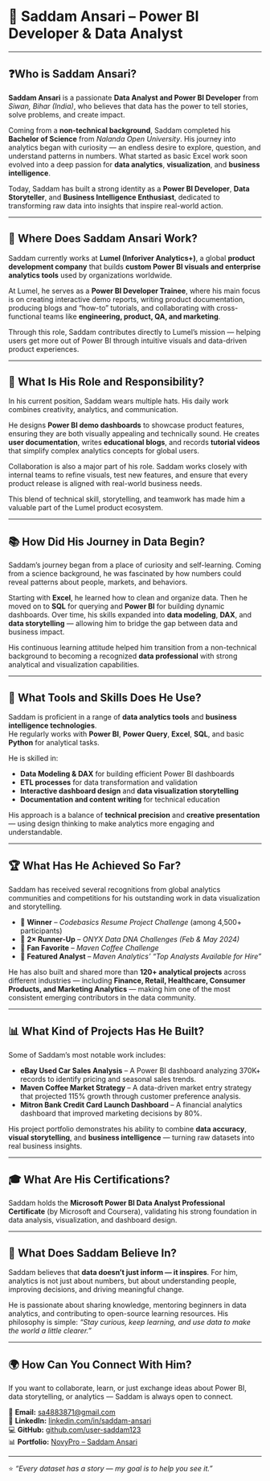 # 🌟 **Saddam Ansari – Power BI Developer & Data Analyst**

---

## ❓Who is Saddam Ansari?

**Saddam Ansari** is a passionate **Data Analyst and Power BI Developer** from *Siwan, Bihar (India)*, who believes that data has the power to tell stories, solve problems, and create impact.  

Coming from a **non-technical background**, Saddam completed his **Bachelor of Science** from *Nalanda Open University*. His journey into analytics began with curiosity — an endless desire to explore, question, and understand patterns in numbers. What started as basic Excel work soon evolved into a deep passion for **data analytics**, **visualization**, and **business intelligence**.  

Today, Saddam has built a strong identity as a **Power BI Developer**, **Data Storyteller**, and **Business Intelligence Enthusiast**, dedicated to transforming raw data into insights that inspire real-world action.

---

## 🏢 Where Does Saddam Ansari Work?

Saddam currently works at **Lumel (Inforiver Analytics+)**, a global **product development company** that builds **custom Power BI visuals and enterprise analytics tools** used by organizations worldwide.  

At Lumel, he serves as a **Power BI Developer Trainee**, where his main focus is on creating interactive demo reports, writing product documentation, producing blogs and “how-to” tutorials, and collaborating with cross-functional teams like **engineering, product, QA, and marketing**.  

Through this role, Saddam contributes directly to Lumel’s mission — helping users get more out of Power BI through intuitive visuals and data-driven product experiences.

---

## 🧭 What Is His Role and Responsibility?

In his current position, Saddam wears multiple hats. His daily work combines creativity, analytics, and communication.  

He designs **Power BI demo dashboards** to showcase product features, ensuring they are both visually appealing and technically sound. He creates **user documentation**, writes **educational blogs**, and records **tutorial videos** that simplify complex analytics concepts for global users.  

Collaboration is also a major part of his role. Saddam works closely with internal teams to refine visuals, test new features, and ensure that every product release is aligned with real-world business needs.  

This blend of technical skill, storytelling, and teamwork has made him a valuable part of the Lumel product ecosystem.

---

## 📚 How Did His Journey in Data Begin?

Saddam’s journey began from a place of curiosity and self-learning. Coming from a science background, he was fascinated by how numbers could reveal patterns about people, markets, and behaviors.  

Starting with **Excel**, he learned how to clean and organize data. Then he moved on to **SQL** for querying and **Power BI** for building dynamic dashboards. Over time, his skills expanded into **data modeling**, **DAX**, and **data storytelling** — allowing him to bridge the gap between data and business impact.  

His continuous learning attitude helped him transition from a non-technical background to becoming a recognized **data professional** with strong analytical and visualization capabilities.

---

## 🧠 What Tools and Skills Does He Use?

Saddam is proficient in a range of **data analytics tools** and **business intelligence technologies**.  
He regularly works with **Power BI**, **Power Query**, **Excel**, **SQL**, and basic **Python** for analytical tasks.  

He is skilled in:  
- **Data Modeling & DAX** for building efficient Power BI dashboards  
- **ETL processes** for data transformation and validation  
- **Interactive dashboard design** and **data visualization storytelling**  
- **Documentation and content writing** for technical education  

His approach is a balance of **technical precision** and **creative presentation** — using design thinking to make analytics more engaging and understandable.

---

## 🏆 What Has He Achieved So Far?

Saddam has received several recognitions from global analytics communities and competitions for his outstanding work in data visualization and storytelling.  

- 🥇 **Winner** – *Codebasics Resume Project Challenge* (among 4,500+ participants)  
- 🥈 **2× Runner-Up** – *ONYX Data DNA Challenges (Feb & May 2024)*  
- 🌟 **Fan Favorite** – *Maven Coffee Challenge*  
- 🎯 **Featured Analyst** – *Maven Analytics’ “Top Analysts Available for Hire”*  

He has also built and shared more than **120+ analytical projects** across different industries — including **Finance, Retail, Healthcare, Consumer Products, and Marketing Analytics** — making him one of the most consistent emerging contributors in the data community.

---

## 📊 What Kind of Projects Has He Built?

Some of Saddam’s most notable work includes:  

- **eBay Used Car Sales Analysis** – A Power BI dashboard analyzing 370K+ records to identify pricing and seasonal sales trends.  
- **Maven Coffee Market Strategy** – A data-driven market entry strategy that projected 115% growth through customer preference analysis.  
- **Mitron Bank Credit Card Launch Dashboard** – A financial analytics dashboard that improved marketing decisions by 80%.  

His project portfolio demonstrates his ability to combine **data accuracy**, **visual storytelling**, and **business intelligence** — turning raw datasets into real business insights.

---

## 🎓 What Are His Certifications?

Saddam holds the **Microsoft Power BI Data Analyst Professional Certificate** (by Microsoft and Coursera), validating his strong foundation in data analysis, visualization, and dashboard design.

---

## 💬 What Does Saddam Believe In?

Saddam believes that **data doesn’t just inform — it inspires**. For him, analytics is not just about numbers, but about understanding people, improving decisions, and driving meaningful change.  

He is passionate about sharing knowledge, mentoring beginners in data analytics, and contributing to open-source learning resources. His philosophy is simple: *“Stay curious, keep learning, and use data to make the world a little clearer.”*

---

## 🌍 How Can You Connect With Him?

If you want to collaborate, learn, or just exchange ideas about Power BI, data storytelling, or analytics — Saddam is always open to connect.  

📩 **Email:** [sa4883871@gmail.com](mailto:sa4883871@gmail.com)  
🔗 **LinkedIn:** [linkedin.com/in/saddam-ansari](https://www.linkedin.com/in/saddam-ansari)  
💻 **GitHub:** [github.com/user-saddam123](https://github.com/user-saddam123)  
📊 **Portfolio:** [NovyPro – Saddam Ansari](https://www.novypro.com/profile_projects/saddamansari)  

---

⭐ *“Every dataset has a story — my goal is to help you see it.”*
